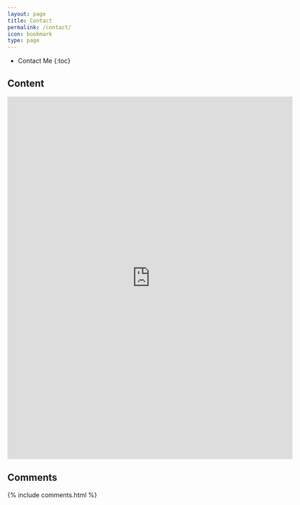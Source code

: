 ```yaml
---
layout: page
title: Contact
permalink: /contact/
icon: bookmark
type: page
---
```


* Contact Me
{:toc}

## Content
<iframe src="https://docs.google.com/forms/d/e/1FAIpQLSc37kPdw-IgU42TBkhZcSwV2aadELn9iCoOzPglB1_ne1fT_g/viewform?embedded=true" width="640" height="813" frameborder="0" marginheight="0" marginwidth="0">Đang tải…</iframe>

## Comments

{% include comments.html %}
